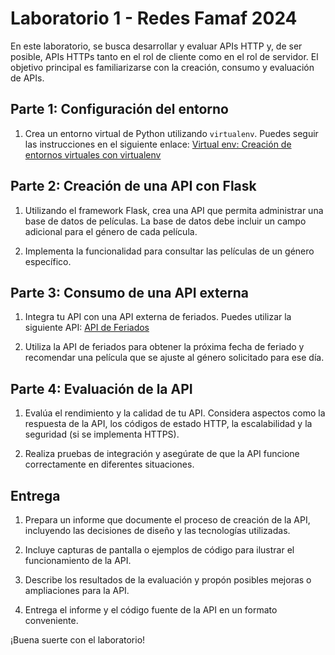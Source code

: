 # Laboratorio 1 - Redes Famaf 2024

En este laboratorio, se busca desarrollar y evaluar APIs HTTP y, de ser posible, APIs HTTPs tanto en el rol de cliente como en el rol de servidor. El objetivo principal es familiarizarse con la creación, consumo y evaluación de APIs.

## Parte 1: Configuración del entorno

1. Crea un entorno virtual de Python utilizando `virtualenv`. Puedes seguir las instrucciones en el siguiente enlace: [Virtual env: Creación de entornos virtuales con virtualenv](https://j2logo.com/virtualenv-pip-librerias-python/)

## Parte 2: Creación de una API con Flask

1. Utilizando el framework Flask, crea una API que permita administrar una base de datos de películas. La base de datos debe incluir un campo adicional para el género de cada película.

2. Implementa la funcionalidad para consultar las películas de un género específico.

## Parte 3: Consumo de una API externa

1. Integra tu API con una API externa de feriados. Puedes utilizar la siguiente API: [API de Feriados](https://pjnovas.gitbooks.io/no-laborables/content/)

2. Utiliza la API de feriados para obtener la próxima fecha de feriado y recomendar una película que se ajuste al género solicitado para ese día.

## Parte 4: Evaluación de la API

1. Evalúa el rendimiento y la calidad de tu API. Considera aspectos como la respuesta de la API, los códigos de estado HTTP, la escalabilidad y la seguridad (si se implementa HTTPS).

2. Realiza pruebas de integración y asegúrate de que la API funcione correctamente en diferentes situaciones.

## Entrega

1. Prepara un informe que documente el proceso de creación de la API, incluyendo las decisiones de diseño y las tecnologías utilizadas.

2. Incluye capturas de pantalla o ejemplos de código para ilustrar el funcionamiento de la API.

3. Describe los resultados de la evaluación y propón posibles mejoras o ampliaciones para la API.

4. Entrega el informe y el código fuente de la API en un formato conveniente.

¡Buena suerte con el laboratorio!
